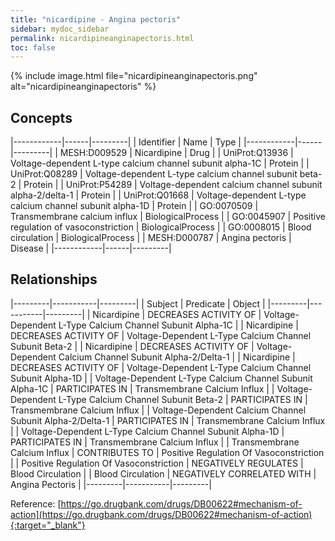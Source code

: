 ```yaml
---
title: "nicardipine - Angina pectoris"
sidebar: mydoc_sidebar
permalink: nicardipineanginapectoris.html
toc: false 
---
```


{% include image.html file="nicardipineanginapectoris.png" alt="nicardipineanginapectoris" %}

## Concepts

|------------|------|---------|
| Identifier | Name | Type    |
|------------|------|---------|
| MESH:D009529 | Nicardipine | Drug |
| UniProt:Q13936 | Voltage-dependent L-type calcium channel subunit alpha-1C | Protein |
| UniProt:Q08289 | Voltage-dependent L-type calcium channel subunit beta-2 | Protein |
| UniProt:P54289 | Voltage-dependent calcium channel subunit alpha-2/delta-1 | Protein |
| UniProt:Q01668 | Voltage-dependent L-type calcium channel subunit alpha-1D | Protein |
| GO:0070509 | Transmembrane calcium influx | BiologicalProcess |
| GO:0045907 | Positive regulation of vasoconstriction | BiologicalProcess |
| GO:0008015 | Blood circulation | BiologicalProcess |
| MESH:D000787 | Angina pectoris | Disease |
|------------|------|---------|

## Relationships

|---------|-----------|---------|
| Subject | Predicate | Object  |
|---------|-----------|---------|
| Nicardipine | DECREASES ACTIVITY OF | Voltage-Dependent L-Type Calcium Channel Subunit Alpha-1C |
| Nicardipine | DECREASES ACTIVITY OF | Voltage-Dependent L-Type Calcium Channel Subunit Beta-2 |
| Nicardipine | DECREASES ACTIVITY OF | Voltage-Dependent Calcium Channel Subunit Alpha-2/Delta-1 |
| Nicardipine | DECREASES ACTIVITY OF | Voltage-Dependent L-Type Calcium Channel Subunit Alpha-1D |
| Voltage-Dependent L-Type Calcium Channel Subunit Alpha-1C | PARTICIPATES IN | Transmembrane Calcium Influx |
| Voltage-Dependent L-Type Calcium Channel Subunit Beta-2 | PARTICIPATES IN | Transmembrane Calcium Influx |
| Voltage-Dependent Calcium Channel Subunit Alpha-2/Delta-1 | PARTICIPATES IN | Transmembrane Calcium Influx |
| Voltage-Dependent L-Type Calcium Channel Subunit Alpha-1D | PARTICIPATES IN | Transmembrane Calcium Influx |
| Transmembrane Calcium Influx | CONTRIBUTES TO | Positive Regulation Of Vasoconstriction |
| Positive Regulation Of Vasoconstriction | NEGATIVELY REGULATES | Blood Circulation |
| Blood Circulation | NEGATIVELY CORRELATED WITH | Angina Pectoris |
|---------|-----------|---------|

Reference: [https://go.drugbank.com/drugs/DB00622#mechanism-of-action](https://go.drugbank.com/drugs/DB00622#mechanism-of-action){:target="_blank"}
